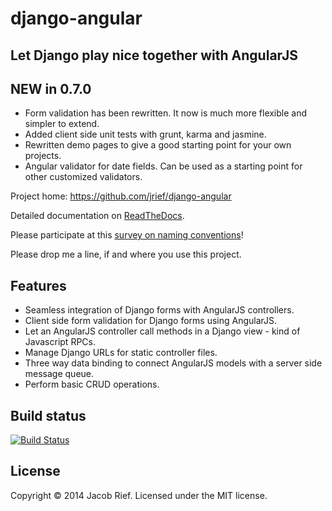 django-angular
==============

Let Django play nice together with AngularJS
--------------------------------------------

NEW in 0.7.0
------------
* Form validation has been rewritten. It now is much more flexible and simpler to extend.
* Added client side unit tests with grunt, karma and jasmine.
* Rewritten demo pages to give a good starting point for your own projects.
* Angular validator for date fields. Can be used as a starting point for other customized validators.

Project home: https://github.com/jrief/django-angular

Detailed documentation on [ReadTheDocs](http://django-angular.readthedocs.org/).

Please participate at this [survey on naming conventions](https://github.com/jrief/django-angular/issues/35)!

Please drop me a line, if and where you use this project.

Features
--------
* Seamless integration of Django forms with AngularJS controllers.
* Client side form validation for Django forms using AngularJS.
* Let an AngularJS controller call methods in a Django view - kind of Javascript RPCs.
* Manage Django URLs for static controller files.
* Three way data binding to connect AngularJS models with a server side message queue.
* Perform basic CRUD operations.

Build status
------------
[![Build Status](https://travis-ci.org/jrief/django-angular.png?branch=master)](https://travis-ci.org/jrief/django-angular)

License
-------
Copyright &copy; 2014 Jacob Rief. Licensed under the MIT license.
